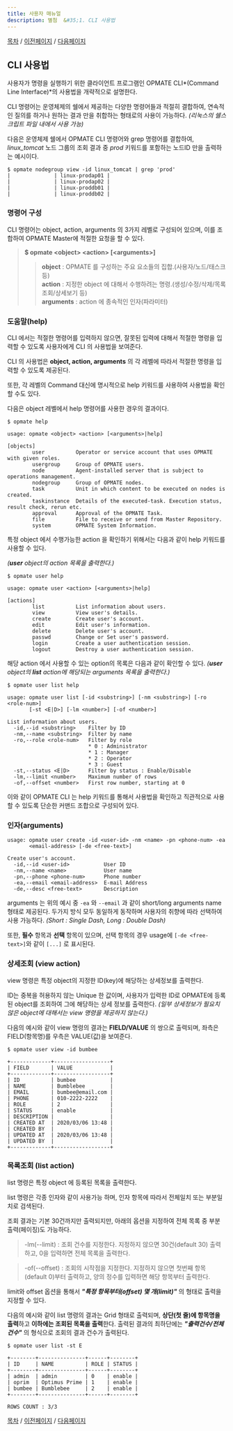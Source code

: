 ```yaml
---
title: 사용자 매뉴얼
description: 별첨  &#35;1. CLI 사용법
---
```


[목차](UserManual.md) / [이전페이지](UserManual8.md) / [다음페이지](UserManual10.md)

## CLI 사용법

사용자가 명령을 실행하기 위한 클라이언트 프로그램인 OPMATE CLI*(Command Line Interface)*의 사용법을 개략적으로 설명한다.

CLI 명령어는 운영체제의 쉘에서 제공하는 다양한 명령어들과 적절히 결합하여, 연속적인 질의를 하거나 원하는 결과 만을 취합하는 형태로의 사용이 가능하다.
*(리눅스의 쉘스크립트 파일 내에서 사용 가능)*

다음은 운영체제 쉘에서 OPMATE CLI 명령어와 grep 명령어를 결합하여, *linux_tomcat* 노드 그룹의 조회 결과 중 *prod* 키워드를 포함하는 노드ID 만을 출력하는 예시이다.

```
$ opmate nodegroup view -id linux_tomcat | grep 'prod'
|              | linux-prodap01 |
|              | linux-prodap02 |
|              | linux-proddb01 |
|              | linux-proddb02 |
```

### 명령어 구성

CLI 명령어는 object, action, arguments 의 3가지 레벨로 구성되어 있으며, 이를 조합하여 OPMATE Master에 적절한 요청을 할 수 있다.

>**$ opmate &lt;object&gt; &lt;action&gt; [&lt;arguments&gt;]<br>**
>> **object** : OPMATE 를 구성하는 주요 요소들의 집합.(사용자/노드/태스크 등)<br>
>> **action** : 지정한 object 에 대해서 수행하려는 명령.(생성/수정/삭제/목록 조회/상세보기 등)<br>
>> **arguments** : action 에 종속적인 인자(파라미터)

### 도움말(help)

CLI 에서는 적절한 명령어를 입력하지 않으면, 잘못된 입력에 대해서 적절한 명령을 입력할 수 있도록 사용자에게 CLI 의 사용법을 보여준다.

CLI 의 사용법은 **object, action, arguments** 의 각 레벨에 따라서 적절한 명령을 입력할 수 있도록 제공된다.

또한, 각 레벨의 Command 대신에 명시적으로 help 키워드를 사용하여 사용법을 확인할 수도 있다. 

다음은 object 레벨에서 help 명령어를 사용한 경우의 결과이다.

```
$ opmate help

usage: opmate <object> <action> [<arguments>|help]

[objects]
        user          Operator or service account that uses OPMATE with given roles.
        usergroup     Group of OPMATE users.
        node          Agent-installed server that is subject to operations management.
        nodegroup     Group of OPMATE nodes.
        task          Unit in which content to be executed on nodes is created.
        taskinstance  Details of the executed-task. Execution status, result check, rerun etc.
        approval      Approval of the OPMATE Task.
        file          File to receive or send from Master Repository.
        system        OPMATE System Information.
```

특정 object 에서 수행가능한 action 을 확인하기 위해서는 다음과 같이 help 키워드를 사용할 수 있다.

*(**user** object의 action 목록을 출력한다.)*

```
$ opmate user help

usage: opmate user <action> [<arguments>|help]

[actions]
        list          List information about users.
        view          View user's details.
        create        Create user's account.
        edit          Edit user's information.
        delete        Delete user's account.
        passwd        Change or Set user's password.
        login         Create a user authentication session.
        logout        Destroy a user authentication session.
```

해당 action 에서 사용할 수 있는 option의 목록은 다음과 같이 확인할 수 있다.
*(**user** object의 **list** action에 해당되는 arguments 목록을 출력한다.)*

```
$ opmate user list help

usage: opmate user list [-id <substring>] [-nm <substring>] [-ro <role-num>]
       [-st <E|D>] [-lm <number>] [-of <number>]

List information about users.
  -id,--id <substring>    Filter by ID
  -nm,--name <substring>  Filter by name
  -ro,--role <role-num>   Filter by role
                          * 0 : Administrator
                          * 1 : Manager
                          * 2 : Operator
                          * 3 : Guest
  -st,--status <E|D>      Filter by status : Enable/Disable
  -lm,--limit <number>    Maximum number of rows
  -of,--offset <number>   First row number, starting at 0
```

이와 같이 OPMATE CLI 는 help 키워드를 통해서 사용법을 확인하고 직관적으로 사용할 수 있도록 단순한 커맨드 조합으로 구성되어 있다.

### 인자(arguments)

```
usage: opmate user create -id <user-id> -nm <name> -pn <phone-num> -ea
       <email-address> [-de <free-text>]

Create user's account.
  -id,--id <user-id>           User ID
  -nm,--name <name>            User name
  -pn,--phone <phone-num>      Phone number
  -ea,--email <email-address>  E-mail Address
  -de,--desc <free-text>       Description
```

arguments 는 위의 예시 중 `-ea` 와 `--email` 과 같이 short/long arguments name 형태로 제공된다.
두가지 방식 모두 동일하게 동작하며 사용자의 취향에 따라 선택하여 사용 가능하다.
*(Short : Single Dash, Long : Double Dash)*

또한, **필수** 항목과 **선택** 항목이 있으며, 선택 항목의 경우 usage에 `[-de <free-text>]`와 같이 `[...]` 로 표시된다.

### 상세조회 (view action)

view 명령은 특정 object의 지정한 ID(key)에 해당하는 상세정보를 출력한다.

ID는 중복을 허용하지 않는 Unique 한 값이며, 사용자가 입력한 ID로 OPMATE에 등록된 object를 조회하여 그에 해당하는 상세 정보를 출력한다.
*(일부 상세정보가 필요치 않은 object에 대해서는 view 명령을 제공하지 않는다.)*

다음의 예시와 같이 view 명령의 결과는 **FIELD/VALUE** 의 쌍으로 출력되며, 좌측은 FIELD(항목명)를 우측은 VALUE(값)을 보여준다.  

```
$ opmate user view -id bumbee

+-------------+------------------+
| FIELD       | VALUE            |
+-------------+------------------+
| ID          | bumbee           |
| NAME        | Bumblebee        |
| EMAIL       | bumbee@email.com |
| PHONE       | 010-2222-2222    |
| ROLE        | 2                |
| STATUS      | enable           |
| DESCRIPTION |                  |
| CREATED AT  | 2020/03/06 13:48 |
| CREATED BY  |                  |
| UPDATED AT  | 2020/03/06 13:48 |
| UPDATED BY  |                  |
+-------------+------------------+
```

### 목록조회 (list action)

list 명령은 특정 object 에 등록된 목록을 출력한다.

list 명령은 각종 인자와 같이 사용가능 하며, 인자 항목에 따라서 전체일치 또는 부분일치로 검색된다.

조회 결과는 기본 30건까지만 출력되지만, 아래의 옵션을 지정하여 전체 목록 중 부분 출력(페이징)도 가능하다.

>-lm(--limit) : 조회 건수를 지정한다. 지정하지 않으면 30건(default 30) 출력하고, 0을 입력하면 전체 목록을 출력한다.

>-of(--offset) : 조회의 시작점을 지정한다. 지정하지 않으면 첫번째 항목(default 0)부터 출력하고, 양의 정수를 입력하면 해당 항목부터 출력한다.

limit와 offset 옵션을 통해서 ***"특정 항목부터(offset) 몇 개(limit)"*** 의 형태로 출력을 지정할 수 있다. 

다음의 예시와 같이 list 명령의 결과는 Grid 형태로 출력되며, **상단(첫 줄)에 항목명을 출력**하고 **이하에는 조회된 목록을 출력**한다.
출력된 결과의 최하단에는 ***"출력건수/전체건수"*** 의 형식으로 조회의 결과 건수가 출력된다.

```
$ opmate user list -st E

+--------+---------------+------+--------+
| ID     | NAME          | ROLE | STATUS |
+--------+---------------+------+--------+
| admin  | admin         | 0    | enable |
| oprim  | Optimus Prime | 1    | enable |
| bumbee | Bumblebee     | 2    | enable |
+--------+---------------+------+--------+

ROWS COUNT : 3/3
```

<script src="jquery.js"></script>
<script>
$("#includedContent").load("floatMenu.html");
</script>

<div id="user-menual"></div>

<!--div data-include="floatMenu.html"></div-->
<!--?include("flotMenu.html")?-->

[목차](UserManual.md) / [이전페이지](UserManual8.md) / [다음페이지](UserManual10.md)